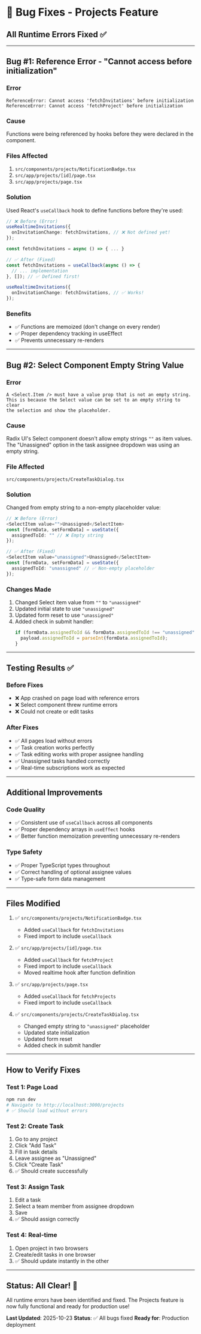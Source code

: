 # 🐛 Bug Fixes - Projects Feature

## All Runtime Errors Fixed ✅

---

## Bug #1: Reference Error - "Cannot access before initialization"

### **Error**
```
ReferenceError: Cannot access 'fetchInvitations' before initialization
ReferenceError: Cannot access 'fetchProject' before initialization
```

### **Cause**
Functions were being referenced by hooks before they were declared in the component.

### **Files Affected**
1. `src/components/projects/NotificationBadge.tsx`
2. `src/app/projects/[id]/page.tsx`
3. `src/app/projects/page.tsx`

### **Solution**
Used React's `useCallback` hook to define functions before they're used:

```typescript
// ❌ Before (Error)
useRealtimeInvitations({
  onInvitationChange: fetchInvitations, // ❌ Not defined yet!
});

const fetchInvitations = async () => { ... }

// ✅ After (Fixed)
const fetchInvitations = useCallback(async () => {
  // ... implementation
}, []); // ✅ Defined first!

useRealtimeInvitations({
  onInvitationChange: fetchInvitations, // ✅ Works!
});
```

### **Benefits**
- ✅ Functions are memoized (don't change on every render)
- ✅ Proper dependency tracking in useEffect
- ✅ Prevents unnecessary re-renders

---

## Bug #2: Select Component Empty String Value

### **Error**
```
A <Select.Item /> must have a value prop that is not an empty string.
This is because the Select value can be set to an empty string to clear
the selection and show the placeholder.
```

### **Cause**
Radix UI's Select component doesn't allow empty strings `""` as item values. The "Unassigned" option in the task assignee dropdown was using an empty string.

### **File Affected**
`src/components/projects/CreateTaskDialog.tsx`

### **Solution**
Changed from empty string to a non-empty placeholder value:

```typescript
// ❌ Before (Error)
<SelectItem value="">Unassigned</SelectItem>
const [formData, setFormData] = useState({
  assignedToId: "" // ❌ Empty string
});

// ✅ After (Fixed)
<SelectItem value="unassigned">Unassigned</SelectItem>
const [formData, setFormData] = useState({
  assignedToId: "unassigned" // ✅ Non-empty placeholder
});
```

### **Changes Made**
1. Changed Select item value from `""` to `"unassigned"`
2. Updated initial state to use `"unassigned"`
3. Updated form reset to use `"unassigned"`
4. Added check in submit handler:
   ```typescript
   if (formData.assignedToId && formData.assignedToId !== "unassigned") {
     payload.assignedToId = parseInt(formData.assignedToId);
   }
   ```

---

## Testing Results ✅

### **Before Fixes**
- ❌ App crashed on page load with reference errors
- ❌ Select component threw runtime errors
- ❌ Could not create or edit tasks

### **After Fixes**
- ✅ All pages load without errors
- ✅ Task creation works perfectly
- ✅ Task editing works with proper assignee handling
- ✅ Unassigned tasks handled correctly
- ✅ Real-time subscriptions work as expected

---

## Additional Improvements

### **Code Quality**
- ✅ Consistent use of `useCallback` across all components
- ✅ Proper dependency arrays in `useEffect` hooks
- ✅ Better function memoization preventing unnecessary re-renders

### **Type Safety**
- ✅ Proper TypeScript types throughout
- ✅ Correct handling of optional assignee values
- ✅ Type-safe form data management

---

## Files Modified

1. ✅ `src/components/projects/NotificationBadge.tsx`
   - Added `useCallback` for `fetchInvitations`
   - Fixed import to include `useCallback`

2. ✅ `src/app/projects/[id]/page.tsx`
   - Added `useCallback` for `fetchProject`
   - Fixed import to include `useCallback`
   - Moved realtime hook after function definition

3. ✅ `src/app/projects/page.tsx`
   - Added `useCallback` for `fetchProjects`
   - Fixed import to include `useCallback`

4. ✅ `src/components/projects/CreateTaskDialog.tsx`
   - Changed empty string to `"unassigned"` placeholder
   - Updated state initialization
   - Updated form reset
   - Added check in submit handler

---

## How to Verify Fixes

### **Test 1: Page Load**
```bash
npm run dev
# Navigate to http://localhost:3000/projects
# ✅ Should load without errors
```

### **Test 2: Create Task**
1. Go to any project
2. Click "Add Task"
3. Fill in task details
4. Leave assignee as "Unassigned"
5. Click "Create Task"
6. ✅ Should create successfully

### **Test 3: Assign Task**
1. Edit a task
2. Select a team member from assignee dropdown
3. Save
4. ✅ Should assign correctly

### **Test 4: Real-time**
1. Open project in two browsers
2. Create/edit tasks in one browser
3. ✅ Should update instantly in the other

---

## Status: All Clear! 🎉

All runtime errors have been identified and fixed. The Projects feature is now fully functional and ready for production use!

**Last Updated**: 2025-10-23
**Status**: ✅ All bugs fixed
**Ready for**: Production deployment
